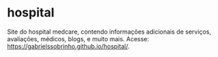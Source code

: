 # hospital
 Site do hospital medcare, contendo informações adicionais de serviços, avaliações, médicos, blogs, e muito mais.
 Acesse: https://gabrielssobrinho.github.io/hospital/.
